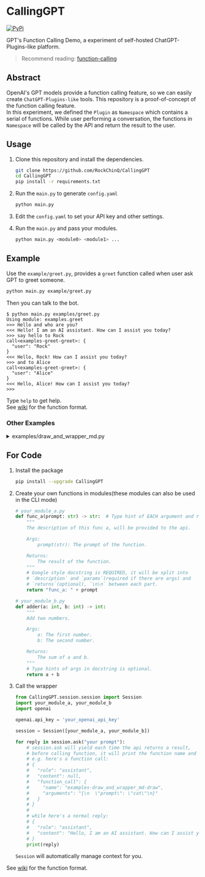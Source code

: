 # CallingGPT

[![PyPi](https://img.shields.io/pypi/v/CallingGPT.svg)](https://pypi.python.org/pypi/CallingGPT)

GPT's Function Calling Demo, a experiment of self-hosted ChatGPT-Plugins-like platform.

> Recommend reading: [function-calling](https://platform.openai.com/docs/guides/gpt/function-calling)

## Abstract

OpenAI's GPT models provide a function calling feature, so we can easily create `ChatGPT-Plugins-like` tools. This repository is a proof-of-concept of the function calling feature.  
In this experiment, we defined the `Plugin` as `Namespace` which contains a serial of functions. While user performing a conversation, the functions in `Namespace` will be called by the API and return the result to the user.

## Usage

1. Clone this repository and install the dependencies.

    ```bash
    git clone https://github.com/RockChinQ/CallingGPT
    cd CallingGPT
    pip install -r requirements.txt
    ```

2. Run the `main.py` to generate `config.yaml`

    ```bash
    python main.py
    ```

3. Edit the `config.yaml` to set your API key and other settings.
4. Run the `main.py` and pass your modules.

    ```bash
    python main.py <module0> <module1> ...
    ```

## Example

Use the `example/greet.py`, provides a `greet` function called when user ask GPT to greet someone.

```bash
python main.py example/greet.py
```

Then you can talk to the bot.

```
$ python main.py examples/greet.py 
Using module: examples.greet
>>> Hello and who are you?
<<< Hello! I am an AI assistant. How can I assist you today?
>>> say hello to Rock
call<examples-greet-greet>: {
  "user": "Rock"
}
<<< Hello, Rock! How can I assist you today?
>>> and to Alice
call<examples-greet-greet>: {
  "user": "Alice"
}
<<< Hello, Alice! How can I assist you today?
>>>
```

Type `help` to get help.  
See [wiki](https://github.com/RockChinQ/CallingGPT/wiki/1.-Function-Format) for the function format.

### Other Examples

<details>
<summary>examples/draw_and_wrapper_md.py </summary>

Provides a `dalle_draw` function to use DALL·E model when user ask GPT to draw something.

```bash
python main.py examples/draw_and_wrapper_md.py 
```

```
$ python main.py examples/draw_and_wrapper_md.py 
Using module: examples.draw_and_wrapper_md
>>> hello!
<<< Hi there! How can I assist you today?
>>> draw a sunset for me please
call<examples-draw_and_wrapper_md-draw>: {
  "prompt": "sunset"
}
<<< Sure! Here's a beautiful sunset for you:

![Sunset](https://oaidalleapiprodscus.blob.core.windows.net/private/org-VS9HEpJba78GXVfOcmVo7qaM/user-OHa7Jo3kL4XJDg9lo7AzdWNT/img-QmDUiwp1IGFcu8pDGZh0i7r8.png)

I hope you like it! Let me know if there's anything else I can help you with.
>>> 
```

</details>

## For Code

1. Install the package

    ```bash
    pip install --upgrade CallingGPT
    ```

2. Create your own functions in modules(these modules can also be used in the CLI mode)

    ```python
    # your_module_a.py
    def func_a(prompt: str) -> str:  # Type hint of EACH argument and return value is REQUIRED.
        """
        The description of this func a, will be provided to the api.

        Args:
            prompt(str): The prompt of the function.

        Returns:
            The result of the function.
        """
        # Google style docstring is REQUIRED, it will be split into
        # `description` and `params`(required if there are args) and 
        # `returns`(optional), `\n\n` between each part.
        return "func_a: " + prompt
    ```

    ```python
    # your_module_b.py
    def adder(a: int, b: int) -> int:
        """
        Add two numbers.

        Args:
            a: The first number.
            b: The second number.

        Returns:
            The sum of a and b.
        """
        # Type hints of args in docstring is optional.
        return a + b
    ```

3. Call the wrapper

    ```python
    from CallingGPT.session.session import Session
    import your_module_a, your_module_b
    import openai

    openai.api_key = 'your_openai_api_key'

    session = Session([your_module_a, your_module_b])

    for reply in session.ask("your prompt"):
        # session.ask will yield each time the api returns a result,
        # before calling function, it will print the function name and args.
        # e.g. here's a function call:
        # {
        #   "role": "assistant",
        #   "content": null,
        #   "function_call": {
        #     "name": "examples-draw_and_wrapper_md-draw",
        #     "arguments": "{\n  \"prompt\": \"cat\"\n}"
        #   }
        # }
        # 
        # while here's a normal reply:
        # {
        #   "role": "assistant",
        #   "content": "Hello, I am an AI assistant. How can I assist you today?"
        # }
        print(reply)
    ```

    `Session` will automatically manage context for you.
  
See [wiki](https://github.com/RockChinQ/CallingGPT/wiki/1.-Function-Format) for the function format.
